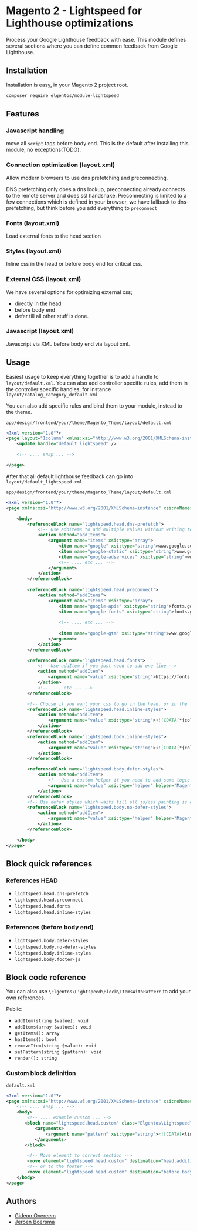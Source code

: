 # Magento 2 - Lightspeed for Lighthouse optimizations

Process your Google Lighthouse feedback with ease. This module defines several sections where you can define
common feedback from Google Lighthouse.

## Installation

Installation is easy, in your Magento 2 project root.

```bash
composer require elgentos/module-lightspeed
```

## Features

### Javascript handling
move all `script` tags before body end. This is the default after installing this module, no exceptions(TODO).

### Connection optimization (layout.xml)
Allow modern browsers to use dns prefetching and preconnecting.

DNS prefetching only does a dns lookup, preconnecting already connects to the remote server and does ssl handshake.
Preconnecting is limited to a few connections which is defined in your browser, we have fallback to dns-prefetching,
but think before you add everything to `preconnect` 

### Fonts (layout.xml)
Load external fonts to the head section

### Styles (layout.xml)
Inline css in the head or before body end for critical css.

### External CSS (layout.xml)
We have several options for optimizing external css;
* directly in the head
* before body end
* defer till all other stuff is done. 

### Javascript (layout.xml)
Javascript via XML before body end via layout xml.

## Usage

Easiest usage to keep everything together is to add a handle to `layout/default.xml`.
You can also add controller specific rules, add them in the controller specific handles, for instance `layout/catalog_category_default.xml`

You can also add specific rules and bind them to your module, instead to the theme.

`app/design/frontend/your/theme/Magento_Theme/layout/default.xml`
```xml
<?xml version="1.0"?>
<page layout="1column" xmlns:xsi="http://www.w3.org/2001/XMLSchema-instance" xsi:noNamespaceSchemaLocation="urn:magento:framework:View/Layout/etc/page_configuration.xsd">
    <update handle="default_lightspeed" />

    <!-- .... snap ... -->

</page>
``` 

After that all default lighthouse feedback can go into `layout/default_lightspeed.xml`

`app/design/frontend/your/theme/Magento_Theme/layout/default.xml`
```xml
<?xml version="1.0"?>
<page xmlns:xsi="http://www.w3.org/2001/XMLSchema-instance" xsi:noNamespaceSchemaLocation="urn:magento:framework:View/Layout/etc/page_configuration.xsd">

    <body>
        <referenceBlock name="lightspeed.head.dns-prefetch">
            <!-- Use addItems to add multiple values without writing to much code -->
            <action method="addItems">
                <argument name="items" xsi:type="array">
                    <item name="google" xsi:type="string">www.google.com</item>
                    <item name="google-static" xsi:type="string">www.gstatic.com</item>
                    <item name="google-adservices" xsi:type="string">www.googleadservices.com</item>
                    <!-- .... etc ... -->
                </argument>
            </action>
        </referenceBlock>
    
        <referenceBlock name="lightspeed.head.preconnect">
            <action method="addItems">
                <argument name="items" xsi:type="array">
                    <item name="google-apis" xsi:type="string">fonts.googleapis.com</item>
                    <item name="google-fonts" xsi:type="string">fonts.gstatic.com</item>
    
                    <!-- .... etc ... -->
                    
                    <item name="google-gtm" xsi:type="string">www.googletagmanager.com</item>
                </argument>
            </action>
        </referenceBlock>

        <referenceBlock name="lightspeed.head.fonts">
            <!-- Use addItem if you just need to add one line -->
            <action method="addItem">
                <argument name="value" xsi:type="string">https://fonts.googleapis.com/css?family=Font&amp;amp;display=swap</argument>
            </action>
            <!-- .... etc ... -->
        </referenceBlock>

        <!-- Choose if you want your css to go in the head, or in the footer -->
        <referenceBlock name="lightspeed.head.inline-styles">
            <action method="addItem">
                <argument name="value" xsi:type="string"><![CDATA[*{color: red !important;}]]></argument>
            </action>
        </referenceBlock>
        <referenceBlock name="lightspeed.body.inline-styles">
            <action method="addItem">
                <argument name="value" xsi:type="string"><![CDATA[*{color: red !important;}]]></argument>
            </action>
        </referenceBlock>

        <referenceBlock name="lightspeed.body.defer-styles">
            <action method="addItem">
                <!-- Use a custom helper if you need to add some logic outside of layout.xml, needs to return a string -->
                <argument name="value" xsi:type="helper" helper="Magento\Helper\Data::getStyleSheet" />
            </action>
        </referenceBlock>
        <!-- Use defer styles which waits till all js/css painting is done -->
        <referenceBlock name="lightspeed.body.no-defer-styles">
            <action method="addItem">
                <argument name="value" xsi:type="helper" helper="Magento\Helper\Data::getStyleSheet" />
            </action>
        </referenceBlock>

    </body>
</page>
``` 

## Block quick references

### References HEAD

* `lightspeed.head.dns-prefetch`
* `lightspeed.head.preconnect`
* `lightspeed.head.fonts`
* `lightspeed.head.inline-styles`

### References (before body end)

* `lightspeed.body.defer-styles`
* `lightspeed.body.no-defer-styles`
* `lightspeed.body.inline-styles`
* `lightspeed.body.footer-js`

## Block code reference

You can also use `\Elgentos\Lightspeed\Block\ItemsWithPattern` to add your own references.

Public:
* `addItem(string $value): void`
* `addItems(array $values): void`
* `getItems(): array`
* `hasItems(): bool`
* `removeItem(string $value): void`
* `setPattern(string $pattern): void`
* `render(): string`

### Custom block definition

`default.xml`
```xml
<?xml version="1.0"?>
<page xmlns:xsi="http://www.w3.org/2001/XMLSchema-instance" xsi:noNamespaceSchemaLocation="urn:magento:framework:View/Layout/etc/page_configuration.xsd">
    <!-- .... snap ... -->
    <body>
        <!-- .... example custom ... -->
       <block name="lightspeed.head.custom" class="Elgentos\Lightspeed\Block\ItemsWithPattern">
           <arguments>
               <argument name="pattern" xsi:type="string"><![CDATA[<link href="//%s" rel="dns-prefetch" />]]></argument>
           </arguments>
       </block>

        <!-- Move element to correct section -->
        <move element="lightspeed.head.custom" destination="head.additional" />
        <!-- or to the footer -->
        <move element="lightspeed.head.custom" destination="before.body.end" />
    </body>
</page>
```


## Authors
* [Gideon Overeem](@govereem)
* [Jeroen Boersma](@Jeroen_Boersma)
